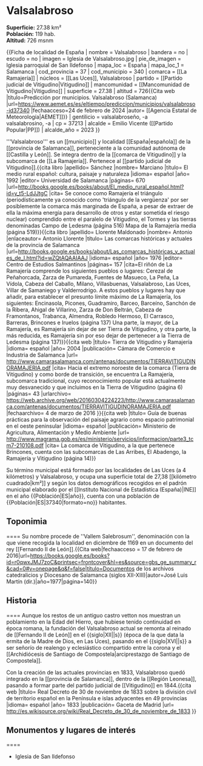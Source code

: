 # Valsalabroso

**Superficie:** 27.38 km²  
**Población:** 119 hab.  
**Altitud:** 726 msnm  

{{Ficha de localidad de España
| nombre = Valsalabroso
| bandera = no
| escudo = no
| imagen = Iglesia de Valsalabroso.jpg
| pie_de_imagen = Iglesia parroquial de San Ildefonso
| mapa_loc = España
| mapa_loc_1 = Salamanca
| cod_provincia = 37
| cod_municipio = 340
| comarca = [[La Ramajería]]
| núcleos = [[Las Uces]], Valsalabroso
| partido = [[Partido judicial de Vitigudino|Vitigudino]]
| mancomunidad = [[Mancomunidad de Vitigudino|Vitigudino]]
| superficie = 27.38
| altitud = 726<ref>{{Cita web |título=Predicción por municipios. Valsalabroso (Salamanca) |url=https://www.aemet.es/es/eltiempo/prediccion/municipios/valsalabroso-id37340 |fechaacceso=24 de febrero de 2024 |autor= [[Agencia Estatal de Meteorología|AEMET]]}}</ref>
| gentilicio = valsalabroseño, -a<br/>valsalabrosino, -a
| cp = 37213
| alcalde = Emilio Vicente ([[Partido Popular|PP]])
| alcalde_año = 2023
}}

'''Valsalabroso''' es un [[municipio]] y localidad [[España|española]] de la [[provincia de Salamanca]], perteneciente a la comunidad autónoma de [[Castilla y León]]. Se integra dentro de la [[comarca de Vitigudino]] y la subcomarca de [[La Ramajería]]. Pertenece al [[partido judicial de Vitigudino]].<ref name=ref_duplicada_1>{{cita libro |apellido= Sánchez |nombre= Marciano |título= El medio rural español: cultura, paisaje y naturaleza |idioma= español |año= 1992 |editor= Universidad de Salamanca |páginas= 670 |url=http://books.google.es/books/about/El_medio_rural_español.html?id=y_t5-LdJJtgC |cita= Se conoce como Ramajería el triángulo (periodísticamente ya conocido como 'triángulo de la vergüenza' por ser posiblemente la comarca más marginada de España, a pesar de extraer de ella la máxima energía para desarrollo de otros y estar sometida el riesgo nuclear) comprendido entre el paralelo de Vitigudino, el Tormes y las tierras denominadas Campo de Ledesma (página 516) Mapa de la Ramajería media (página 519)}}</ref><ref name=ref_duplicada_2>{{cita libro |apellido= Llorente Maldonado |nombre= Antonio |enlaceautor= Antonio Llorente |título= Las comarcas históricas y actuales de la provincia de Salamanca |url=http://books.google.es/books/about/Las_comarcas_históricas_y_actuales_de_l.html?id=wZQtAQAAIAAJ |idioma= español |año= 1976 |editor= Centro de Estudios Salmantinos |páginas= 157 |cita=El riñón de La Ramajería comprende los siguientes pueblos o lugares: Cerezal de Peñahorcada, Zarza de Pumareda, Fuentes de Masueco, La Peña, La Vídola, Cabeza del Caballo, Milano, Villasbuenas, Valsalabroso, Las Uces, Villar de Samaniego y Valderrodrigo. A estos pueblos y lugares hay que añadir, para establecer el presunto límite máximo de La Ramajería, los siguientes: Encinasola, Picones, Guadramiro, Barceo, Barceíno, Sanchón de la Ribera, Ahigal de Villarino, Zarza de Don Beltrán, Cabeza de Framontanos, Trabanca, Almendra, Robledo Hermoso, El Carrasco, Barreras, Brincones e Iruelos (página 137) Una parte, la mayor, de La Ramajería, es Ramajería sin dejar de ser Tierra de Vitigudino, y otra parte, la más reducida, es Ramajería sin por eso dejar de pertenecer a la Tierra de Ledesma (página 137)}}</ref><ref name=ref_duplicada_3>{{cita web |título= Tierra de Vitigudino y Ramajería |idioma= español |año= 2004 |publicación= Cámara de Comercio e Industria de Salamanca |url= http://www.camarasalamanca.com/antenas/documentos/TIERRAVITIGUDINORAMAJERIA.pdf |cita= Hacia el extremo noroeste de la comarca (Tierra de Vitigudino) y como borde de transición, se encuentra La Ramajería, subcomarca tradicional, cuyo reconocimiento popular está actualmente muy desvanecido y que incluimos en la Tierra de Vitigudino (página 6) |páginas= 43 |urlarchivo= https://web.archive.org/web/20160304224223/http://www.camarasalamanca.com/antenas/documentos/TIERRAVITIGUDINORAMAJERIA.pdf |fechaarchivo= 4 de marzo de 2016 }}</ref><ref name=ref_duplicada_4>{{cita web |título= Guía de buenas prácticas para la observación del paisaje agrario como espacio patrimonial en el oeste peninsular |idioma= español |publicación= Ministerio de Agricultura, Alimentación y Medio Ambiente |url= http://www.magrama.gob.es/es/ministerio/servicios/informacion/parte3_tcm7-210108.pdf |cita= La comarca de Vitigudino, a la que pertenece Brincones, cuenta con las subcomarcas de Las Arribes, El Abadengo, la Ramajería y Vitigudino (página 14)}}</ref>

Su término municipal está formado por las localidades de Las Uces (a 4 kilómetros) y Valsalabroso, y ocupa una superficie total de 27,38&nbsp;[[kilómetro cuadrado|km²]] y según los datos demográficos recogidos en el padrón municipal elaborado por el [[Instituto Nacional de Estadística (España)|INE]] en el año {{Población|ES|año}}, cuenta con una población de {{Población|ES|37340|formato=no}} habitantes.

## Toponimia

====
Su nombre procede de ''Vallem Salebrosum'', denominación con la que viene recogida la localidad en diciembre de 1169 en un documento del rey [[Fernando II de León]].<ref>{{Cita web|fechaacceso = 17 de febrero de 2016|url=https://books.google.es/books?id=r0qwxJMJ7zoC&printsec=frontcover&hl=es&source=gbs_ge_summary_r&cad=0#v=onepage&q&f=false|título=Documentos de los archivos catedralicios y Diocesano de Salamanca (siglos XII-XIII)|autor=José Luis Martín (dir.)|año=1977|página=140}}</ref>

## Historia

====
Aunque los restos de un antiguo castro vetton nos muestran un poblamiento en la Edad del Hierro, que hubiese tenido continuidad en época romana, la fundación del Valsalabroso actual se remonta al reinado de [[Fernando II de León]] en el {{siglo|XII||s}} (época de la que data la ermita de la Madre de Dios, en Las Uces), pasando en el {{siglo|XVI||s}} a ser señorío de realengo y eclesiástico compartido entre la corona y el [[Archidiócesis de Santiago de Compostela|arciprestazgo de Santiago de Compostela]].

Con la creación de las actuales provincias en 1833, Valsalabroso quedó integrado en la [[provincia de Salamanca]], dentro de la [[Región Leonesa]], pasando a formar parte del partido judicial de [[Vitigudino]] en 1844.<ref>{{cita web |título= Real Decreto de 30 de noviembre de 1833 sobre la división civil de territorio español en la Península e islas adyacentes en 49 provincias |idioma= español |año= 1833 |publicación= Gaceta de Madrid |url= http://es.wikisource.org/wiki/Real_Decreto_de_30_de_noviembre_de_1833 }}</ref>

## Monumentos y lugares de interés

====
* Iglesia de San Ildefonso